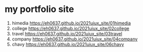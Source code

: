 # my portfolio site
1. himedia https://eh0637.github.io/2021uiux_site/01himedia
1. college https://eh0637.github.io/2021uiux_site/02college
1. travel https://eh0637.github.io/2021uiux_site/03travel
1. company https://eh0637.github.io/2021uiux_site/04company
1. chavy https://eh0637.github.io/2021uiux_site/06chavy
